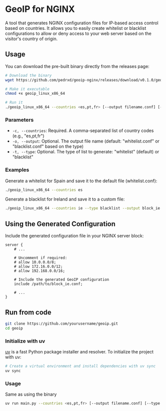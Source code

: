 # GeoIP for NGINX

A tool that generates NGINX configuration files for IP-based access control based on countries. It allows you to easily 
create whitelist or blacklist configurations to allow or deny access to your web server based on the visitor's country 
of origin.

## Usage

You can download the pre-built binary directly from the releases page:

```bash
# Download the binary
wget https://github.com/pedrxd/geoip-nginx/releases/download/v0.1.0/geoip_linux_x86_64

# Make it executable
chmod +x geoip_linux_x86_64

# Run it
./geoip_linux_x86_64 --countries <es,pt,fr> [--output filename.conf] [--type whitelist|blacklist]
```

### Parameters

- `-c, --countries`: Required. A comma-separated list of country codes (e.g., "es,pt,fr")
- `-o, --output`: Optional. The output file name (default: "whitelist.conf" or "blacklist.conf" based on the type)
- `-t, --type`: Optional. The type of list to generate: "whitelist" (default) or "blacklist"


### Examples

Generate a whitelist for Spain and save it to the default file (whitelist.conf):

```bash
./geoip_linux_x86_64 --countries es
```

Generate a blacklist for Ireland and save it to a custom file:

```bash
./geoip_linux_x86_64 --countries ie --type blacklist --output block_ie.conf
```


## Using the Generated Configuration

Include the generated configuration file in your NGINX server block:

```nginx
server {
    # ...

    # Uncomment if required: 
    # allow 10.0.0.0/8;
    # allow 172.16.0.0/12;
    # allow 192.168.0.0/16;

    # Include the generated GeoIP configuration
    include /path/to/block_ie.conf;

    # ...
}
```

## Run from code

```bash
git clone https://github.com/yourusername/geoip.git
cd geoip
```

### Initialize with uv

[uv](https://github.com/astral-sh/uv) is a fast Python package installer and resolver. To initialize the project with uv:

```bash
# Create a virtual environment and install dependencies with uv sync
uv sync
```

### Usage
Same as using the binary

```bash
uv run main.py --countries <es,pt,fr> [--output filename.conf] [--type whitelist|blacklist]
```
